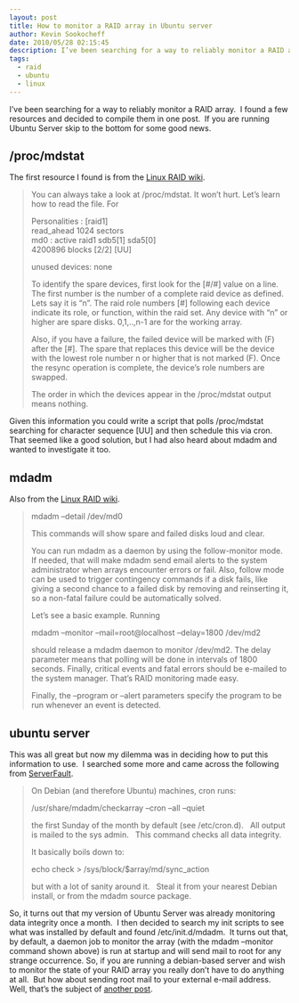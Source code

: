 ```yaml
---
layout: post
title: How to monitor a RAID array in Ubuntu server
author: Kevin Sookocheff
date: 2010/05/28 02:15:45
description: I’ve been searching for a way to reliably monitor a RAID array.  I found a few resources and decided to compile them in one post.  If you are running Ubuntu Server skip to the bottom for some good news. 
tags:
  - raid
  - ubuntu
  - linux
---
```


I’ve been searching for a way to reliably monitor a RAID array.  I found a few resources and decided to compile them in one post.  If you are running Ubuntu Server skip to the bottom for some good news. 

## /proc/mdstat

The first resource I found is from the [Linux RAID wiki][1].

 [1]: https://raid.wiki.kernel.org/index.php/Detecting,_querying_and_testing#Monitoring_RAID_arrays:/etc/cron.d

> You can always take a look at /proc/mdstat. It won’t hurt. Let’s learn how to read the file. For
> 
> Personalities : \[raid1\]  
> read_ahead 1024 sectors  
> md0 : active raid1 sdb5\[1\] sda5\[0\]  
> 4200896 blocks \[2/2\] \[UU\]
> 
> unused devices: none
> 
> To identify the spare devices, first look for the \[#/#\] value on a line. The first number is the number of a complete raid device as defined. Lets say it is “n”. The raid role numbers \[#\] following each device indicate its role, or function, within the raid set. Any device with “n” or higher are spare disks. 0,1,..,n-1 are for the working array.
> 
> Also, if you have a failure, the failed device will be marked with (F) after the \[#\]. The spare that replaces this device will be the device with the lowest role number n or higher that is not marked (F). Once the resync operation is complete, the device’s role numbers are swapped.
> 
> The order in which the devices appear in the /proc/mdstat output means nothing.

Given this information you could write a script that polls /proc/mdstat searching for character sequence \[UU\] and then schedule this via cron. That seemed like a good solution, but I had also heard about mdadm and wanted to investigate it too.

## mdadm

Also from the [Linux RAID wiki][1].

> mdadm –detail /dev/md0
> 
> This commands will show spare and failed disks loud and clear.
> 
> You can run mdadm as a daemon by using the follow-monitor mode. If needed, that will make mdadm send email alerts to the system administrator when arrays encounter errors or fail. Also, follow mode can be used to trigger contingency commands if a disk fails, like giving a second chance to a failed disk by removing and reinserting it, so a non-fatal failure could be automatically solved.
> 
> Let’s see a basic example. Running
> 
> mdadm –monitor –mail=root@localhost –delay=1800 /dev/md2
> 
> should release a mdadm daemon to monitor /dev/md2. The delay parameter means that polling will be done in intervals of 1800 seconds. Finally, critical events and fatal errors should be e-mailed to the system manager. That’s RAID monitoring made easy.
> 
> Finally, the –program or –alert parameters specify the program to be run whenever an event is detected.

## ubuntu server

This was all great but now my dilemma was in deciding how to put this information to use.  I searched some more and came across the following from [ServerFault][2].

 [2]: http://serverfault.com/questions/49939/daemon-to-verify-linux-md-raid

> On Debian (and therefore Ubuntu) machines, cron runs:
> 
> /usr/share/mdadm/checkarray –cron –all –quiet
> 
> the first Sunday of the month by default (see /etc/cron.d).   All output is mailed to the sys admin.   This command checks all data integrity.
> 
> It basically boils down to:
> 
> echo check > /sys/block/$array/md/sync_action
> 
> but with a lot of sanity around it.   Steal it from your nearest Debian install, or from the mdadm source package.

So, it turns out that my version of Ubuntu Server was already monitoring data integrity once a month.  I then decided to search my init scripts to see what was installed by default and found /etc/init.d/mdadm.  It turns out that, by default, a daemon job to monitor the array (with the mdadm –monitor command shown above) is run at startup and will send mail to root for any strange occurrence. So, if you are running a debian-based server and wish to monitor the state of your RAID array you really don’t have to do anything at all.  But how about sending root mail to your external e-mail address.  Well, that’s the subject of [another post][3].

 [3]: http://www.kevinsookocheff.com/2010/06/01/how-to-forward-root-users-mail-to-an-external-address/
